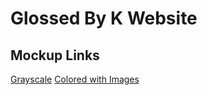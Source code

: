 # Glossed By K Website

## Mockup Links
[Grayscale](https://xd.adobe.com/view/f798d913-6d59-4fa8-7c23-e2dc7250af47-81a9/)
[Colored with Images](https://xd.adobe.com/view/f798d913-6d59-4fa8-7c23-e2dc7250af47-81a9/)